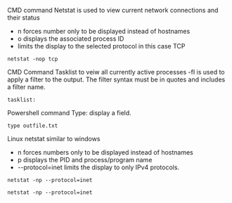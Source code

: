 CMD command
Netstat is used to view current network connections and their status
- n forces number only to be displayed instead of hostnames
- o displays the associated process ID
- limits the display to the selected protocol in this case TCP
```
netstat -nop tcp
```

CMD Command
Tasklist to veiw all currently active processes
-fI is used to apply a filter to the output. The filter syntax must be in quotes and includes a filter name. 
```
tasklist:
```

Powershell command
Type: display a field. 
```
type outfile.txt
```
Linux
netstat similar to windows
- n forces numbers only  to be displayed instead of hostnames
- p displays the PID and process/program name
- --protocol=inet limits the display to only  IPv4 protocols.
```
netstat -np --protocol=inet
```





```
netstat -np --protocol=inet
```
